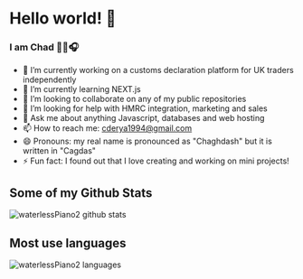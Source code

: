 # Hello world! 👋

### I am Chad 👨‍💻🎧

- 🔭 I’m currently working on a customs declaration platform for UK traders independently
- 🌱 I’m currently learning NEXT.js 
- 👯 I’m looking to collaborate on any of my public repositories
- 🤔 I’m looking for help with HMRC integration, marketing and sales
- 💬 Ask me about anything Javascript, databases and web hosting
- 📫 How to reach me: cderya1994@gmail.com
- 😄 Pronouns: my real name is pronounced as "Chaghdash" but it is written in "Cagdas"
- ⚡ Fun fact: I found out that I love creating and working on mini projects!



## Some of my Github Stats
![waterlessPiano2 github stats](https://github-readme-stats.vercel.app/api?username=waterlessPiano2&show_icons=true)

## Most use languages
![waterlessPiano2 languages](https://github-readme-stats.quantumlytangled.vercel.app/api/top-langs/?username=waterlessPiano2)
